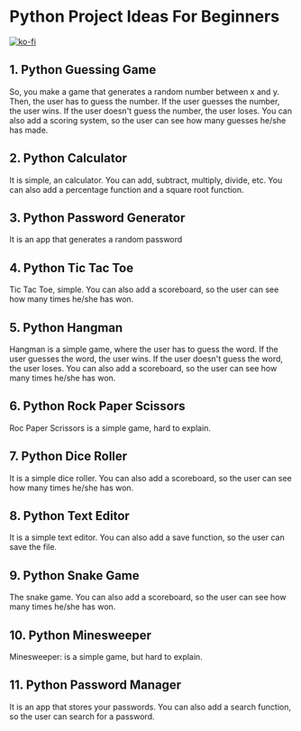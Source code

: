 # Python Project Ideas For Beginners
[![ko-fi](https://ko-fi.com/img/githubbutton_sm.svg)](https://ko-fi.com/J3J0FQAI7)
## 1. Python Guessing Game
So, you make a game that generates a random number between x and y. Then, the user has to guess the number. If the user guesses the number, the user wins. If the user doesn't guess the number, the user loses. You can also add a scoring system, so the user can see how many guesses he/she has made.
## 2. Python Calculator
It is simple, an calculator. You can add, subtract, multiply, divide, etc. You can also add a percentage function and a square root function.
## 3. Python Password Generator
It is an app that generates a random password
## 4. Python Tic Tac Toe
Tic Tac Toe, simple. You can also add a scoreboard, so the user can see how many times he/she has won.
## 5. Python Hangman
Hangman is a simple game, where the user has to guess the word. If the user guesses the word, the user wins. If the user doesn't guess the word, the user loses. You can also add a scoreboard, so the user can see how many times he/she has won.
## 6. Python Rock Paper Scissors
Roc Paper Scrissors is a simple game, hard to explain.
## 7. Python Dice Roller
It is a simple dice roller. You can also add a scoreboard, so the user can see how many times he/she has won.
## 8. Python Text Editor
It is a simple text editor. You can also add a save function, so the user can save the file.
## 9. Python Snake Game
The snake game. You can also add a scoreboard, so the user can see how many times he/she has won.
## 10. Python Minesweeper
Minesweeper: is a simple game, but hard to explain.
## 11. Python Password Manager
It is an app that stores your passwords. You can also add a search function, so the user can search for a password.

